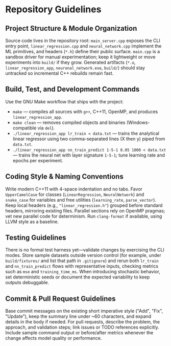 # Repository Guidelines

## Project Structure & Module Organization
Source code lives in the repository root: `main_server.cpp` exposes the CLI entry point, `linear_regression.cpp` and `neural_network.cpp` implement the ML primitives, and headers (`*.h`) define their public surface. `main.cpp` is a sandbox driver for manual experimentation; keep it lightweight or move experiments into `build/` if they grow. Generated artifacts (`*.o`, `linear_regression_app`, `neuronal_network.exe`, `build/`) should stay untracked so incremental C++ rebuilds remain fast.

## Build, Test, and Development Commands
Use the GNU Make workflow that ships with the project:
- `make` — compiles all sources with `g++`, C++11, OpenMP, and produces `linear_regression_app`.
- `make clean` — removes compiled objects and binaries (Windows-compatible via `del`).
- `./linear_regression_app lr_train < data.txt` — trains the analytical linear regressor using two comma-separated lines (X then y) piped from `data.txt`.
- `./linear_regression_app nn_train_predict 1-5-1 0.05 1000 < data.txt` — trains the neural net with layer signature `1-5-1`; tune learning rate and epochs per experiment.

## Coding Style & Naming Conventions
Write modern C++11 with 4-space indentation and no tabs. Favor `UpperCamelCase` for classes (`LinearRegression`, `NeuralNetwork`) and `snake_case` for variables and free utilities (`learning_rate`, `parse_vector`). Keep local headers (e.g., `"linear_regression.h"`) grouped before standard headers, mirroring existing files. Parallel sections rely on OpenMP pragmas; vet new parallel code for determinism. Run `clang-format` if available, using LLVM style as a baseline.

## Testing Guidelines
There is no formal test harness yet—validate changes by exercising the CLI modes. Store sample datasets outside version control (for example, under `build/fixtures/` and list that path in `.gitignore`) and rerun both `lr_train` and `nn_train_predict` flows with representative inputs, checking metrics such as `mse` and `training_time_ms`. When introducing stochastic behavior, set deterministic seeds or document the expected variability to keep outputs debuggable.

## Commit & Pull Request Guidelines
Base commit messages on the existing short imperative style ("Add", "Fix", "Update"), keep the summary line under ~60 characters, and expand details in the body if needed. For pull requests, describe the problem, the approach, and validation steps; link issues or TODO references explicitly. Include sample command output or before/after metrics whenever the change affects model quality or performance.
